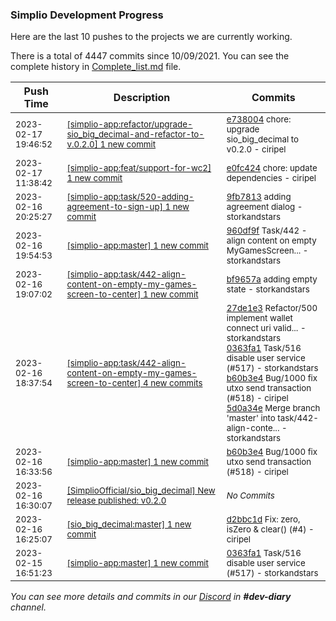 
### Simplio Development Progress

Here are the last 10 pushes to the projects we are currently working.

There is a total of 4447 commits since 10/09/2021. You can see the complete history in
 [Complete_list.md](Complete_list.md) file.

| Push Time | Description | Commits |
| --- | --- | --- |
| <sub>2023-02-17 19:46:52</sub> | <sub>[[simplio-app:refactor/upgrade\-sio\_big\_decimal\-and\-refactor\-to\-v\.0\.2\.0] 1 new commit](https://github.com/SimplioOfficial/simplio-app/commit/e738004e514e93e6d32def5ae57ad54a158e5d15)</sub> | <sub>[e738004](https://github.com/SimplioOfficial/simplio-app/commit/e738004e514e93e6d32def5ae57ad54a158e5d15) chore: upgrade sio_big_decimal to v0.2.0 - ciripel</sub> |
| <sub>2023-02-17 11:38:42</sub> | <sub>[[simplio-app:feat/support\-for\-wc2] 1 new commit](https://github.com/SimplioOfficial/simplio-app/commit/e0fc424d4fa952f913e5522f115614efd6f3804e)</sub> | <sub>[e0fc424](https://github.com/SimplioOfficial/simplio-app/commit/e0fc424d4fa952f913e5522f115614efd6f3804e) chore: update dependencies - ciripel</sub> |
| <sub>2023-02-16 20:25:27</sub> | <sub>[[simplio-app:task/520\-adding\-agreement\-to\-sign\-up] 1 new commit](https://github.com/SimplioOfficial/simplio-app/commit/9fb7813273440a940673efc1c620a5916323a3e5)</sub> | <sub>[9fb7813](https://github.com/SimplioOfficial/simplio-app/commit/9fb7813273440a940673efc1c620a5916323a3e5) adding agreement dialog - storkandstars</sub> |
| <sub>2023-02-16 19:54:53</sub> | <sub>[[simplio-app:master] 1 new commit](https://github.com/SimplioOfficial/simplio-app/commit/960df9f2fbdca24ef2f1b41e7bea0da8b938b371)</sub> | <sub>[960df9f](https://github.com/SimplioOfficial/simplio-app/commit/960df9f2fbdca24ef2f1b41e7bea0da8b938b371) Task/442 - align content on empty MyGamesScreen... - storkandstars</sub> |
| <sub>2023-02-16 19:07:02</sub> | <sub>[[simplio-app:task/442\-align\-content\-on\-empty\-my\-games\-screen\-to\-center] 1 new commit](https://github.com/SimplioOfficial/simplio-app/commit/bf9657a8ada55f0972583f0cea7bbaae933f95f7)</sub> | <sub>[bf9657a](https://github.com/SimplioOfficial/simplio-app/commit/bf9657a8ada55f0972583f0cea7bbaae933f95f7) adding empty state - storkandstars</sub> |
| <sub>2023-02-16 18:37:54</sub> | <sub>[[simplio-app:task/442\-align\-content\-on\-empty\-my\-games\-screen\-to\-center] 4 new commits](https://github.com/SimplioOfficial/simplio-app/compare/72b96a4df6ad...5d0a34ebb6d2)</sub> | <sub>[27de1e3](https://github.com/SimplioOfficial/simplio-app/commit/27de1e37c72db2dcfc6e015b7568550eaa1fba19) Refactor/500 implement wallet connect uri valid... - storkandstars<br>[0363fa1](https://github.com/SimplioOfficial/simplio-app/commit/0363fa1048e83703b121f4b421cf6bc03efbc39b) Task/516 disable user service (#517) - storkandstars<br>[b60b3e4](https://github.com/SimplioOfficial/simplio-app/commit/b60b3e4a57961a10d59306cf11c2bbaf39ed102d) Bug/1000 fix utxo send transaction (#518) - ciripel<br>[5d0a34e](https://github.com/SimplioOfficial/simplio-app/commit/5d0a34ebb6d2b5b481c49fa37c8a69a40af79d50) Merge branch 'master' into task/442-align-conte... - storkandstars</sub> |
| <sub>2023-02-16 16:33:56</sub> | <sub>[[simplio-app:master] 1 new commit](https://github.com/SimplioOfficial/simplio-app/commit/b60b3e4a57961a10d59306cf11c2bbaf39ed102d)</sub> | <sub>[b60b3e4](https://github.com/SimplioOfficial/simplio-app/commit/b60b3e4a57961a10d59306cf11c2bbaf39ed102d) Bug/1000 fix utxo send transaction (#518) - ciripel</sub> |
| <sub>2023-02-16 16:30:07</sub> | <sub>[[SimplioOfficial/sio_big_decimal] New release published: v0\.2\.0](https://github.com/SimplioOfficial/sio_big_decimal/releases/tag/v0.2.0)</sub> | <sub>_No Commits_</sub> |
| <sub>2023-02-16 16:25:07</sub> | <sub>[[sio_big_decimal:master] 1 new commit](https://github.com/SimplioOfficial/sio_big_decimal/commit/d2bbc1d5e9151470d24fa70d30791e767ce3e875)</sub> | <sub>[d2bbc1d](https://github.com/SimplioOfficial/sio_big_decimal/commit/d2bbc1d5e9151470d24fa70d30791e767ce3e875) Fix: zero, isZero & clear() (#4) - ciripel</sub> |
| <sub>2023-02-15 16:51:23</sub> | <sub>[[simplio-app:master] 1 new commit](https://github.com/SimplioOfficial/simplio-app/commit/0363fa1048e83703b121f4b421cf6bc03efbc39b)</sub> | <sub>[0363fa1](https://github.com/SimplioOfficial/simplio-app/commit/0363fa1048e83703b121f4b421cf6bc03efbc39b) Task/516 disable user service (#517) - storkandstars</sub> |

_You can see more details and commits in our [Discord](https://discord.gg/aKhjuwZmdP) in **#dev-diary** channel._
